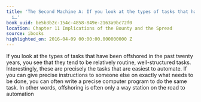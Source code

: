 ```yaml
---
title: 'The Second Machine A: If you look at the types of tasks that have been offshored
  i…'
book_uuid: be5b3b2c-154c-4858-849e-2163a9bc72f0
location: Chapter 11 Implications of the Bounty and the Spread
source: ibooks
highlighted_on: 2016-04-09 00:00:00.000000000 Z
---
```


If you look at the types of tasks that have been offshored in the past twenty years, you see that they tend to be relatively routine, well-structured tasks. Interestingly, these are precisely the tasks that are easiest to automate. If you can give precise instructions to someone else on exactly what needs to be done, you can often write a precise computer program to do the same task. In other words, offshoring is often only a way station on the road to automation